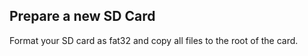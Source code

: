 ## Prepare a new SD Card  

Format your SD card as fat32 and copy all files to the root of the card.
